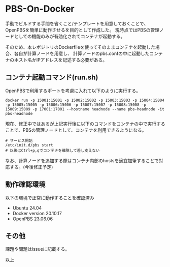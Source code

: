 # PBS-On-Docker
手動でビルドする手間を省くこと/テンプレートを用意しておくことで、OpenPBSを簡単に動作させるを目的として作成した。
現時点ではPBSの管理ノードとしての機能のみが有効化されてコンテナが起動する。

そのため、本レポジトリのDockerfileを使ってそのままコンテナを起動した場合、各自が計算ノードを用意し、
計算ノードのpbs.confの中に起動したコンテナのホスト名かIPアドレスを記述する必要がある。

## コンテナ起動コマンド(run.sh)
OpenPBSで利用するポートを考慮に入れて以下のように実行する。
```
docker run -p 15001:15001 -p 15002:15002 -p 15003:15003 -p 15004:15004 -p 15005:15005 -p 15006:15006 -p 15007:15007 -p 15008:15008 -p 15009:15009 -p 17001:17001 --hostname headnode --name pbs-headnode -it pbs-headnode
```

現在、修正中ではあるが上記実行後に以下のコマンドをコンテナの中で実行することで、PBSの管理ノードとして、コンテナを利用できるようになる。
```
# サービス開始
/etc/init.d/pbs start 
# 以後はCtrl+p,qでコンテナを離脱して差し支えない
```
なお、計算ノードを追加する際はコンテナ内部のhostsを適宜加筆することで対応する。(今後修正予定)

## 動作確認環境
以下の環境で正常に動作することを確認済み
- Ubuntu 24.04
- Docker version 20.10.17
- OpenPBS 23.06.06

## その他
課題や問題はissueに記載する。

以上
